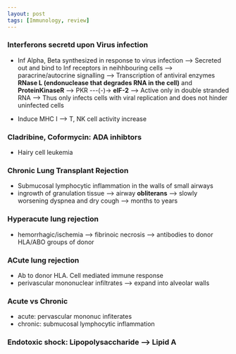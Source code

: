 ```yaml
---
layout: post
tags: [Immunology, review]
---
```




### Interferons secretd upon Virus infection

- Inf Alpha, Beta synthesized in response to virus infection --> Secreted out and bind to Inf receptors in neihhbouring cells --> paracrine/autocrine signalling --> Transcription of antiviral enzymes __RNase L (endonuclease that degrades RNA in the cell)__ and __ProteinKinaseR__ --> PKR ---(-)-> __elF-2__ --> Active only in double stranded RNA --> Thus only infects cells with viral replication and does not hinder uninfected cells

- Induce MHC I --> T, NK cell activity increase


### Cladribine, Coformycin: ADA inhibtors

- Hairy cell leukemia 


### Chronic Lung Transplant Rejection

- Submucosal lymphocytic inflammation in the walls of small airways
- ingrowth of granulation tissue --> airway __obliterans__ --> slowly worsening dyspnea and dry cough --> months to years

### Hyperacute lung rejection

- hemorrhagic/ischemia --> fibrinoic necrosis --> antibodies to donor HLA/ABO groups of donor

### ACute lung rejection

- Ab to donor HLA. Cell mediated immune response
- perivascular mononuclear infiltrates --> expand into alveolar walls 

### Acute vs Chronic 

- acute: pervascular mononuc infiterates
- chronic: submucosal lymphocytic inflammation

### Endotoxic shock: Lipopolysaccharide --> Lipid A 
